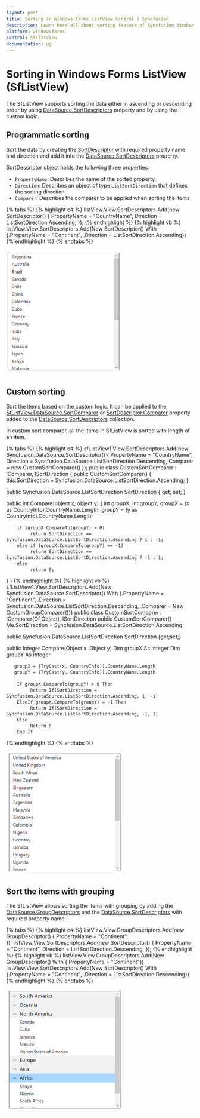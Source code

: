 ```yaml
---
layout: post
title: Sorting in Windows-Forms ListView Control | Syncfusion
description: Learn here all about sorting feature of Syncfusion Windows Forms ListView (SfListView) control and more.
platform: windowsforms
control: SfListView
documentation: ug
---
```


# Sorting in Windows Forms ListView (SfListView)
The SfListView supports sorting the data either in ascending or descending order by using [DataSource.SortDescriptors](https://help.syncfusion.com/cr/windowsforms/Syncfusion.DataSource.DataSource.html#Syncfusion_DataSource_DataSource_SortDescriptors) property and by using the custom logic.

## Programmatic sorting
Sort the data by creating the [SortDescriptor](https://help.syncfusion.com/cr/windowsforms/Syncfusion.DataSource.SortDescriptor.html) with required property name and direction and add it into the [DataSource.SortDescriptors](https://help.syncfusion.com/cr/windowsforms/Syncfusion.DataSource.DataSource.html#Syncfusion_DataSource_DataSource_SortDescriptors) property.

SortDescriptor object holds the following three properties:

*	`PropertyName`: Describes the name of the sorted property.
*	`Direction`: Describes an object of type `ListSortDirection` that defines the sorting direction.
*	`Comparer`: Describes the comparer to be applied when sorting the items.

{% tabs %}
{% highlight c# %}
listView.View.SortDescriptors.Add(new SortDescriptor()
{
    PropertyName = "CountryName",
    Direction = ListSortDirection.Ascending,
});
{% endhighlight %}
{% highlight vb %}
listView.View.SortDescriptors.Add(New SortDescriptor() With {.PropertyName = "Continent", .Direction = ListSortDirection.Ascending})
{% endhighlight %}
{% endtabs %}
      
![](Sorting_images/Sorting_img1.png)
               
## Custom sorting
Sort the items based on the custom logic. It can be applied to the [SfListView.DataSource.SortComparer](https://help.syncfusion.com/cr/windowsforms/Syncfusion.DataSource.DataSource.html#Syncfusion_DataSource_DataSource_SortComparer) or [SortDescriptor.Comparer](https://help.syncfusion.com/cr/windowsforms/Syncfusion.DataSource.SortDescriptor.html#Syncfusion_DataSource_SortDescriptor_Comparer) property added to the [DataSource.SortDescriptors](https://help.syncfusion.com/cr/windowsforms/Syncfusion.DataSource.DataSource.html#Syncfusion_DataSource_DataSource_SortDescriptors) collection.

In custom sort comparer, all the items in SfListView is sorted with length of an item.

{% tabs %}
{% highlight c# %}
sfListView1.View.SortDescriptors.Add(new Syncfusion.DataSource.SortDescriptor()
{
    PropertyName = "CountryName",
    Direction = Syncfusion.DataSource.ListSortDirection.Descending,
    Comparer = new CustomSortComparer()
});
public class CustomSortComparer : IComparer<object>, ISortDirection
{
   public CustomSortComparer()
   {
      this.SortDirection = Syncfusion.DataSource.ListSortDirection.Ascending;
   }

   public Syncfusion.DataSource.ListSortDirection SortDirection
   {
      get;
      set;
   }

   public int Compare(object x, object y)
   {
       int groupX;
       int groupY;
       groupX = (x as CountryInfo).CountryName.Length;
       groupY = (y as CountryInfo).CountryName.Length;
            
        if (groupX.CompareTo(groupY) > 0)
             return SortDirection == Syncfusion.DataSource.ListSortDirection.Ascending ? 1 : -1;
        else if (groupX.CompareTo(groupY) == -1)
             return SortDirection == Syncfusion.DataSource.ListSortDirection.Ascending ? -1 : 1;
        else
             return 0;
   }
}
{% endhighlight %}
{% highlight vb %}
sfListView1.View.SortDescriptors.Add(New Syncfusion.DataSource.SortDescriptor() With {.PropertyName = "Continent", .Direction = Syncfusion.DataSource.ListSortDirection.Descending, .Comparer = New CustomGroupComparer()})
public class CustomSortComparer : IComparer(Of Object), ISortDirection
   public CustomSortComparer()
	  Me.SortDirection = Syncfusion.DataSource.ListSortDirection.Ascending

   public Syncfusion.DataSource.ListSortDirection SortDirection {get;set;}

   public Integer Compare(Object x, Object y)
	   Dim groupX As Integer
	   Dim groupY As Integer

	   groupX = (TryCast(x, CountryInfo)).CountryName.Length
	   groupY = (TryCast(y, CountryInfo)).CountryName.Length

		If groupX.CompareTo(groupY) > 0 Then
			 Return If(SortDirection = Syncfusion.DataSource.ListSortDirection.Ascending, 1, -1)
		ElseIf groupX.CompareTo(groupY) = -1 Then
			 Return If(SortDirection = Syncfusion.DataSource.ListSortDirection.Ascending, -1, 1)
		Else
			 Return 0
		End If
{% endhighlight %}
{% endtabs %}

![](Sorting_images/Sorting_img2.png)

## Sort the items with grouping
The SfListView allows sorting the items with grouping by adding the [DataSource.GroupDescriptors](https://help.syncfusion.com/cr/windowsforms/Syncfusion.DataSource.DataSource.html#Syncfusion_DataSource_DataSource_GroupDescriptors) and the [DataSource.SortDescriptors](https://help.syncfusion.com/cr/windowsforms/Syncfusion.DataSource.DataSource.html#Syncfusion_DataSource_DataSource_SortDescriptors) with required property name.

{% tabs %}
{% highlight c# %}
listView.View.GroupDescriptors.Add(new GroupDescriptor()
{
   PropertyName = "Continent",                     
});
listView.View.SortDescriptors.Add(new SortDescriptor()
{
   PropertyName = "Continent",
   Direction = ListSortDirection.Descending,
});
{% endhighlight %}
{% highlight vb %}
listView.View.GroupDescriptors.Add(New GroupDescriptor() With {.PropertyName = "Continent"})
listView.View.SortDescriptors.Add(New SortDescriptor() With {.PropertyName = "Continent", .Direction = ListSortDirection.Descending})
{% endhighlight %}
{% endtabs %}

![](Sorting_images/Sorting_img3.png)
